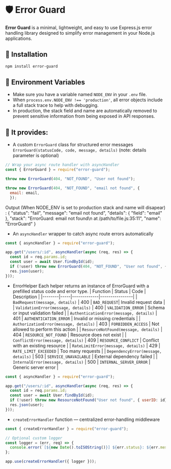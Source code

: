 # 🛡️ Error Guard

**Error Guard** is a minimal, lightweight, and easy to use Express.js error handling library designed to simplify error management in your Node.js applications.

## 🚀 Installation

```bash
npm install error-guard
```

## 💬 Environment Variables
- Make sure you have a variable named `NODE_ENV` in your `.env` file.
- When `process.env.NODE_ENV !== 'production'`, all error objects include a full stack trace to help with debugging.
- In production, the stack field and name are automatically removed to prevent sensitive information from being exposed in API responses.

## 🧩 It provides:

- A custom `ErrorGuard` class for structured error messages
`ErrorGuard(statusCode, code, message, details)` (note: details parameter is optional)
```javascript
// Wrap your async route handler with asyncHandler
const { ErrorGuard } = require("error-guard");

throw new ErrorGuard(404, "NOT_FOUND", "User not found");

throw new ErrorGuard(404, "NOT_FOUND", "email not found", {
  email: email,
  });
```
Output (When NODE_ENV is set to production stack and name will disapear) :
{
  "status": "fail",
  "message": "email not found",
  "details": {
    "field": "email"
  },
  "stack": "ErrorGuard: email not found\n    at /path/to/file.js:35:11",
  "name": "ErrorGuard"
}


- An `asyncHandler` wrapper to catch async route errors automatically
```javascript
const { asyncHandler } = require("error-guard");

app.get("/users/:id", asyncHandler(async (req, res) => {
  const id = req.params.id;
  const user = await User.findById(id);
  if (!user) throw new ErrorGuard(404, "NOT_FOUND", "User not found", { userID: id});
  res.json(user);
}));
```
- ErrorHelper Each helper returns an instance of ErrorGuard with a prefilled status code and error type.
| Function | Status | Code | Description |
|--------|-----|-------------|----------------|
| `BadRequest(message, details)` | 400 | `BAD_REQUEST`| Invalid request data |
| `ValidationError(message, details)` | 400 | `VALIDATION_ERROR` | Schema or input validation failed  |
| `AuthenticationError(message, details)` | 401 | `AUTHENTICATION_ERROR`  | Invalid or missing credentials     |
| `AuthorizationError(message, details)`  | 403 | `FORBIDDEN_ACCESS`      | Not allowed to perform this action |
| `ResourceNotFound(message, details)`    | 404 | `RESOURCE_NOT_FOUND`    | Resource does not exist            |
| `ConflictError(message, details)`       | 409 | `RESOURCE_CONFLICT`     | Conflict with an existing resource |
| `RateLimitError(message, details)`      | 429 | `RATE_LIMIT_EXCEEDED`   | Too many requests                  |
| `DependencyError(message, details)`     | 503 | `SERVICE_UNAVAILABLE`   | External dependency failed         |
| `InternalError(message, details)`       | 500 | `INTERNAL_SERVER_ERROR` | Generic server error               |



```javascript
const { asyncHandler } = require("error-guard");

app.get("/users/:id", asyncHandler(async (req, res) => {
  const id = req.params.id;
  const user = await User.findById(id);
  if (!user) throw new ResourceNotFound("User not found", { userID: id});
  res.json(user);
}));
```

- `createErrorHandler` function — centralized error-handling middleware
```javascript
const { createErrorHandler } = require("error-guard");

// Optional custom logger
const logger = (err, req) => {
  console.error(`[${new Date().toISOString()}] ${err.status}: ${err.message} - ${req.method} ${req.url}`);
};

app.use(createErrorHandler({ logger }));
```
